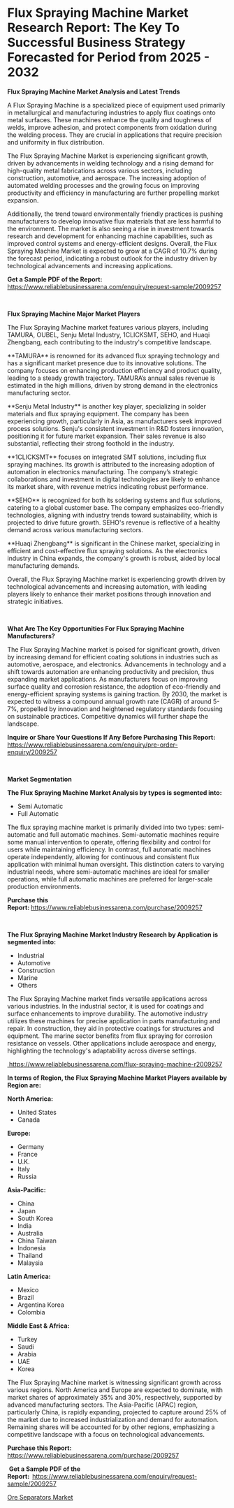 <p><h1>Flux Spraying Machine Market Research Report: The Key To Successful Business Strategy Forecasted for Period from 2025 - 2032</h1></p><p><strong>Flux Spraying Machine Market Analysis and Latest Trends</strong></p>
<p><p>A Flux Spraying Machine is a specialized piece of equipment used primarily in metallurgical and manufacturing industries to apply flux coatings onto metal surfaces. These machines enhance the quality and toughness of welds, improve adhesion, and protect components from oxidation during the welding process. They are crucial in applications that require precision and uniformity in flux distribution.</p><p>The Flux Spraying Machine Market is experiencing significant growth, driven by advancements in welding technology and a rising demand for high-quality metal fabrications across various sectors, including construction, automotive, and aerospace. The increasing adoption of automated welding processes and the growing focus on improving productivity and efficiency in manufacturing are further propelling market expansion. </p><p>Additionally, the trend toward environmentally friendly practices is pushing manufacturers to develop innovative flux materials that are less harmful to the environment. The market is also seeing a rise in investment towards research and development for enhancing machine capabilities, such as improved control systems and energy-efficient designs. Overall, the Flux Spraying Machine Market is expected to grow at a CAGR of 10.7% during the forecast period, indicating a robust outlook for the industry driven by technological advancements and increasing applications.</p></p>
<p><strong>Get a Sample PDF of the Report:&nbsp;</strong> <a href="https://www.reliablebusinessarena.com/enquiry/request-sample/2009257?utm_campaign=2800&utm_medium=2&utm_source=Github&utm_content=ia&utm_term=02032025&utm_id=flux-spraying-machine">https://www.reliablebusinessarena.com/enquiry/request-sample/2009257</a></p>
<p>&nbsp;</p>
<p><strong>Flux Spraying Machine Major Market Players</strong></p>
<p><p>The Flux Spraying Machine market features various players, including TAMURA, OUBEL, Senju Metal Industry, 1CLICKSMT, SEHO, and Huaqi Zhengbang, each contributing to the industry's competitive landscape.</p><p>**TAMURA** is renowned for its advanced flux spraying technology and has a significant market presence due to its innovative solutions. The company focuses on enhancing production efficiency and product quality, leading to a steady growth trajectory. TAMURA’s annual sales revenue is estimated in the high millions, driven by strong demand in the electronics manufacturing sector.</p><p>**Senju Metal Industry** is another key player, specializing in solder materials and flux spraying equipment. The company has been experiencing growth, particularly in Asia, as manufacturers seek improved process solutions. Senju's consistent investment in R&D fosters innovation, positioning it for future market expansion. Their sales revenue is also substantial, reflecting their strong foothold in the industry.</p><p>**1CLICKSMT** focuses on integrated SMT solutions, including flux spraying machines. Its growth is attributed to the increasing adoption of automation in electronics manufacturing. The company’s strategic collaborations and investment in digital technologies are likely to enhance its market share, with revenue metrics indicating robust performance.</p><p>**SEHO** is recognized for both its soldering systems and flux solutions, catering to a global customer base. The company emphasizes eco-friendly technologies, aligning with industry trends toward sustainability, which is projected to drive future growth. SEHO's revenue is reflective of a healthy demand across various manufacturing sectors.</p><p>**Huaqi Zhengbang** is significant in the Chinese market, specializing in efficient and cost-effective flux spraying solutions. As the electronics industry in China expands, the company's growth is robust, aided by local manufacturing demands.</p><p>Overall, the Flux Spraying Machine market is experiencing growth driven by technological advancements and increasing automation, with leading players likely to enhance their market positions through innovation and strategic initiatives.</p></p>
<p>&nbsp;</p>
<p><strong>What Are The Key Opportunities For Flux Spraying Machine Manufacturers?</strong></p>
<p><p>The Flux Spraying Machine market is poised for significant growth, driven by increasing demand for efficient coating solutions in industries such as automotive, aerospace, and electronics. Advancements in technology and a shift towards automation are enhancing productivity and precision, thus expanding market applications. As manufacturers focus on improving surface quality and corrosion resistance, the adoption of eco-friendly and energy-efficient spraying systems is gaining traction. By 2030, the market is expected to witness a compound annual growth rate (CAGR) of around 5-7%, propelled by innovation and heightened regulatory standards focusing on sustainable practices. Competitive dynamics will further shape the landscape.</p></p>
<p><strong>Inquire or Share Your Questions If Any Before Purchasing This Report:</strong> <a href="https://www.reliablebusinessarena.com/enquiry/pre-order-enquiry/2009257?utm_campaign=2800&utm_medium=2&utm_source=Github&utm_content=ia&utm_term=02032025&utm_id=flux-spraying-machine">https://www.reliablebusinessarena.com/enquiry/pre-order-enquiry/2009257</a></p>
<p>&nbsp;</p>
<p><strong>Market Segmentation</strong></p>
<p><strong>The Flux Spraying Machine Market Analysis by types is segmented into:</strong></p>
<p><ul><li>Semi Automatic</li><li>Full Automatic</li></ul></p>
<p><p>The flux spraying machine market is primarily divided into two types: semi-automatic and full automatic machines. Semi-automatic machines require some manual intervention to operate, offering flexibility and control for users while maintaining efficiency. In contrast, full automatic machines operate independently, allowing for continuous and consistent flux application with minimal human oversight. This distinction caters to varying industrial needs, where semi-automatic machines are ideal for smaller operations, while full automatic machines are preferred for larger-scale production environments.</p></p>
<p><strong>Purchase this Report:&nbsp;</strong><a href="https://www.reliablebusinessarena.com/purchase/2009257?utm_campaign=2800&utm_medium=2&utm_source=Github&utm_content=ia&utm_term=02032025&utm_id=flux-spraying-machine">https://www.reliablebusinessarena.com/purchase/2009257</a></p>
<p>&nbsp;</p>
<p><strong>The Flux Spraying Machine Market Industry Research by Application is segmented into:</strong></p>
<p><ul><li>Industrial</li><li>Automotive</li><li>Construction</li><li>Marine</li><li>Others</li></ul></p>
<p><p>The Flux Spraying Machine market finds versatile applications across various industries. In the industrial sector, it is used for coatings and surface enhancements to improve durability. The automotive industry utilizes these machines for precise application in parts manufacturing and repair. In construction, they aid in protective coatings for structures and equipment. The marine sector benefits from flux spraying for corrosion resistance on vessels. Other applications include aerospace and energy, highlighting the technology's adaptability across diverse settings.</p></p>
<p><a href="https://www.reliablebusinessarena.com/flux-spraying-machine-r2009257?utm_campaign=2800&utm_medium=2&utm_source=Github&utm_content=ia&utm_term=02032025&utm_id=flux-spraying-machine">&nbsp;https://www.reliablebusinessarena.com/flux-spraying-machine-r2009257</a></p>
<p><strong>In terms of Region, the Flux Spraying Machine Market Players available by Region are:</strong></p>
<p>
    <p> <strong> North America: </strong>
        <ul>
            <li>United States</li>
            <li>Canada</li>
        </ul>
        </p> 
    <p> <strong> Europe: </strong>
        <ul>
            <li>Germany</li>
            <li>France</li>
            <li>U.K.</li>
            <li>Italy</li>
            <li>Russia</li>
        </ul>
        </p> 
    <p> <strong> Asia-Pacific: </strong>
        <ul>
            <li>China</li>
            <li>Japan</li>
            <li>South Korea</li>
            <li>India</li>
            <li>Australia</li>
            <li>China Taiwan</li>
            <li>Indonesia</li>
            <li>Thailand</li>
            <li>Malaysia</li>
        </ul>
        </p> 
    <p> <strong> Latin America: </strong>
        <ul>
            <li>Mexico</li>
            <li>Brazil</li>
            <li>Argentina Korea</li>
            <li>Colombia</li>
        </ul>
        </p> 
    <p> <strong> Middle East & Africa: </strong>
        <ul>
            <li>Turkey</li>
            <li>Saudi</li>
            <li>Arabia</li>
            <li>UAE</li>
            <li>Korea</li>
        </ul>
    </p>
    </p>
<p><p>The Flux Spraying Machine market is witnessing significant growth across various regions. North America and Europe are expected to dominate, with market shares of approximately 35% and 30%, respectively, supported by advanced manufacturing sectors. The Asia-Pacific (APAC) region, particularly China, is rapidly expanding, projected to capture around 25% of the market due to increased industrialization and demand for automation. Remaining shares will be accounted for by other regions, emphasizing a competitive landscape with a focus on technological advancements.</p></p>
<p><strong>Purchase this Report: </strong><a href="https://www.reliablebusinessarena.com/purchase/2009257?utm_campaign=2800&utm_medium=2&utm_source=Github&utm_content=ia&utm_term=02032025&utm_id=flux-spraying-machine">https://www.reliablebusinessarena.com/purchase/2009257</a></p>
<p>&nbsp;<strong>Get a Sample PDF of the Report:&nbsp;&nbsp;</strong><a href="https://www.reliablebusinessarena.com/enquiry/request-sample/2009257?utm_campaign=2800&utm_medium=2&utm_source=Github&utm_content=ia&utm_term=02032025&utm_id=flux-spraying-machine">https://www.reliablebusinessarena.com/enquiry/request-sample/2009257</a></p>
<p><strong></strong></p>
<p><p><a href="https://github.com/viipposahko25/Market-Research-Report-List-1/blob/main/ore-separators-market.md?utm_campaign=2800&utm_medium=2&utm_source=Github&utm_content=ia&utm_term=02032025&utm_id=flux-spraying-machine">Ore Separators Market</a></p></p>